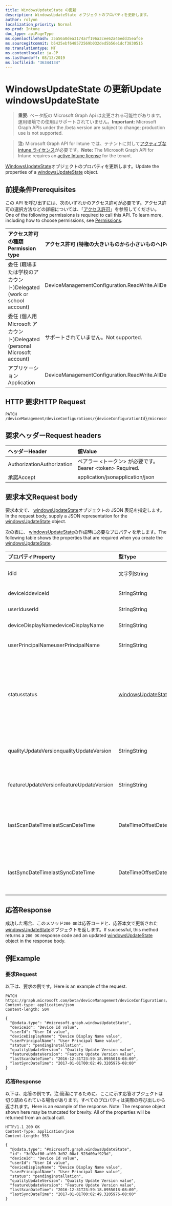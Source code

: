 ```yaml
---
title: WindowsUpdateState の更新
description: WindowsUpdateState オブジェクトのプロパティを更新します。
author: rolyon
localization_priority: Normal
ms.prod: Intune
doc_type: apiPageType
ms.openlocfilehash: 35a56a0dea3174a7f196a3cee62a46edd35eafce
ms.sourcegitcommit: b5425ebf648572569b032ded5b56e1dcf3830515
ms.translationtype: MT
ms.contentlocale: ja-JP
ms.lasthandoff: 08/13/2019
ms.locfileid: "36344134"
---
```

# <a name="update-windowsupdatestate"></a><span data-ttu-id="c3f56-103">WindowsUpdateState の更新</span><span class="sxs-lookup"><span data-stu-id="c3f56-103">Update windowsUpdateState</span></span>

> <span data-ttu-id="c3f56-104">**重要:** ベータ版の Microsoft Graph Api は変更される可能性があります。運用環境での使用はサポートされていません。</span><span class="sxs-lookup"><span data-stu-id="c3f56-104">**Important:** Microsoft Graph APIs under the /beta version are subject to change; production use is not supported.</span></span>

> <span data-ttu-id="c3f56-105">**注:** Microsoft Graph API for Intune では、テナントに対して[アクティブな intune ライセンス](https://go.microsoft.com/fwlink/?linkid=839381)が必要です。</span><span class="sxs-lookup"><span data-stu-id="c3f56-105">**Note:** The Microsoft Graph API for Intune requires an [active Intune license](https://go.microsoft.com/fwlink/?linkid=839381) for the tenant.</span></span>

<span data-ttu-id="c3f56-106">[WindowsUpdateState](../resources/intune-deviceconfig-windowsupdatestate.md)オブジェクトのプロパティを更新します。</span><span class="sxs-lookup"><span data-stu-id="c3f56-106">Update the properties of a [windowsUpdateState](../resources/intune-deviceconfig-windowsupdatestate.md) object.</span></span>

## <a name="prerequisites"></a><span data-ttu-id="c3f56-107">前提条件</span><span class="sxs-lookup"><span data-stu-id="c3f56-107">Prerequisites</span></span>
<span data-ttu-id="c3f56-p101">この API を呼び出すには、次のいずれかのアクセス許可が必要です。アクセス許可の選択方法などの詳細については、「[アクセス許可](/graph/permissions-reference)」を参照してください。</span><span class="sxs-lookup"><span data-stu-id="c3f56-p101">One of the following permissions is required to call this API. To learn more, including how to choose permissions, see [Permissions](/graph/permissions-reference).</span></span>

|<span data-ttu-id="c3f56-110">アクセス許可の種類</span><span class="sxs-lookup"><span data-stu-id="c3f56-110">Permission type</span></span>|<span data-ttu-id="c3f56-111">アクセス許可 (特権の大きいものから小さいものへ)</span><span class="sxs-lookup"><span data-stu-id="c3f56-111">Permissions (from most to least privileged)</span></span>|
|:---|:---|
|<span data-ttu-id="c3f56-112">委任 (職場または学校のアカウント)</span><span class="sxs-lookup"><span data-stu-id="c3f56-112">Delegated (work or school account)</span></span>|<span data-ttu-id="c3f56-113">DeviceManagementConfiguration.ReadWrite.All</span><span class="sxs-lookup"><span data-stu-id="c3f56-113">DeviceManagementConfiguration.ReadWrite.All</span></span>|
|<span data-ttu-id="c3f56-114">委任 (個人用 Microsoft アカウント)</span><span class="sxs-lookup"><span data-stu-id="c3f56-114">Delegated (personal Microsoft account)</span></span>|<span data-ttu-id="c3f56-115">サポートされていません。</span><span class="sxs-lookup"><span data-stu-id="c3f56-115">Not supported.</span></span>|
|<span data-ttu-id="c3f56-116">アプリケーション</span><span class="sxs-lookup"><span data-stu-id="c3f56-116">Application</span></span>|<span data-ttu-id="c3f56-117">DeviceManagementConfiguration.ReadWrite.All</span><span class="sxs-lookup"><span data-stu-id="c3f56-117">DeviceManagementConfiguration.ReadWrite.All</span></span>|

## <a name="http-request"></a><span data-ttu-id="c3f56-118">HTTP 要求</span><span class="sxs-lookup"><span data-stu-id="c3f56-118">HTTP Request</span></span>
<!-- {
  "blockType": "ignored"
}
-->
``` http
PATCH /deviceManagement/deviceConfigurations/{deviceConfigurationId}/microsoft.graph.windowsUpdateForBusinessConfiguration/deviceUpdateStates/{windowsUpdateStateId}
```

## <a name="request-headers"></a><span data-ttu-id="c3f56-119">要求ヘッダー</span><span class="sxs-lookup"><span data-stu-id="c3f56-119">Request headers</span></span>
|<span data-ttu-id="c3f56-120">ヘッダー</span><span class="sxs-lookup"><span data-stu-id="c3f56-120">Header</span></span>|<span data-ttu-id="c3f56-121">値</span><span class="sxs-lookup"><span data-stu-id="c3f56-121">Value</span></span>|
|:---|:---|
|<span data-ttu-id="c3f56-122">Authorization</span><span class="sxs-lookup"><span data-stu-id="c3f56-122">Authorization</span></span>|<span data-ttu-id="c3f56-123">ベアラー &lt;トークン&gt; が必要です。</span><span class="sxs-lookup"><span data-stu-id="c3f56-123">Bearer &lt;token&gt; Required.</span></span>|
|<span data-ttu-id="c3f56-124">承諾</span><span class="sxs-lookup"><span data-stu-id="c3f56-124">Accept</span></span>|<span data-ttu-id="c3f56-125">application/json</span><span class="sxs-lookup"><span data-stu-id="c3f56-125">application/json</span></span>|

## <a name="request-body"></a><span data-ttu-id="c3f56-126">要求本文</span><span class="sxs-lookup"><span data-stu-id="c3f56-126">Request body</span></span>
<span data-ttu-id="c3f56-127">要求本文で、 [windowsUpdateState](../resources/intune-deviceconfig-windowsupdatestate.md)オブジェクトの JSON 表記を指定します。</span><span class="sxs-lookup"><span data-stu-id="c3f56-127">In the request body, supply a JSON representation for the [windowsUpdateState](../resources/intune-deviceconfig-windowsupdatestate.md) object.</span></span>

<span data-ttu-id="c3f56-128">次の表に、 [windowsUpdateState](../resources/intune-deviceconfig-windowsupdatestate.md)の作成時に必要なプロパティを示します。</span><span class="sxs-lookup"><span data-stu-id="c3f56-128">The following table shows the properties that are required when you create the [windowsUpdateState](../resources/intune-deviceconfig-windowsupdatestate.md).</span></span>

|<span data-ttu-id="c3f56-129">プロパティ</span><span class="sxs-lookup"><span data-stu-id="c3f56-129">Property</span></span>|<span data-ttu-id="c3f56-130">型</span><span class="sxs-lookup"><span data-stu-id="c3f56-130">Type</span></span>|<span data-ttu-id="c3f56-131">説明</span><span class="sxs-lookup"><span data-stu-id="c3f56-131">Description</span></span>|
|:---|:---|:---|
|<span data-ttu-id="c3f56-132">id</span><span class="sxs-lookup"><span data-stu-id="c3f56-132">id</span></span>|<span data-ttu-id="c3f56-133">文字列</span><span class="sxs-lookup"><span data-stu-id="c3f56-133">String</span></span>|<span data-ttu-id="c3f56-134">これはエンティティの Id です。</span><span class="sxs-lookup"><span data-stu-id="c3f56-134">This is Id of the entity.</span></span>|
|<span data-ttu-id="c3f56-135">deviceId</span><span class="sxs-lookup"><span data-stu-id="c3f56-135">deviceId</span></span>|<span data-ttu-id="c3f56-136">String</span><span class="sxs-lookup"><span data-stu-id="c3f56-136">String</span></span>|<span data-ttu-id="c3f56-137">デバイスの id。</span><span class="sxs-lookup"><span data-stu-id="c3f56-137">The id of the device.</span></span>|
|<span data-ttu-id="c3f56-138">userId</span><span class="sxs-lookup"><span data-stu-id="c3f56-138">userId</span></span>|<span data-ttu-id="c3f56-139">String</span><span class="sxs-lookup"><span data-stu-id="c3f56-139">String</span></span>|<span data-ttu-id="c3f56-140">ユーザーの id。</span><span class="sxs-lookup"><span data-stu-id="c3f56-140">The id of the user.</span></span>|
|<span data-ttu-id="c3f56-141">deviceDisplayName</span><span class="sxs-lookup"><span data-stu-id="c3f56-141">deviceDisplayName</span></span>|<span data-ttu-id="c3f56-142">String</span><span class="sxs-lookup"><span data-stu-id="c3f56-142">String</span></span>|<span data-ttu-id="c3f56-143">デバイスの表示名。</span><span class="sxs-lookup"><span data-stu-id="c3f56-143">Device display name.</span></span>|
|<span data-ttu-id="c3f56-144">userPrincipalName</span><span class="sxs-lookup"><span data-stu-id="c3f56-144">userPrincipalName</span></span>|<span data-ttu-id="c3f56-145">String</span><span class="sxs-lookup"><span data-stu-id="c3f56-145">String</span></span>|<span data-ttu-id="c3f56-146">ユーザープリンシパル名。</span><span class="sxs-lookup"><span data-stu-id="c3f56-146">User principal name.</span></span>|
|<span data-ttu-id="c3f56-147">status</span><span class="sxs-lookup"><span data-stu-id="c3f56-147">status</span></span>|[<span data-ttu-id="c3f56-148">windowsUpdateStatus</span><span class="sxs-lookup"><span data-stu-id="c3f56-148">windowsUpdateStatus</span></span>](../resources/intune-deviceconfig-windowsupdatestatus.md)|<span data-ttu-id="c3f56-149">Windows udpate 状態。</span><span class="sxs-lookup"><span data-stu-id="c3f56-149">Windows udpate status.</span></span> <span data-ttu-id="c3f56-150">使用可能な値は、`upToDate`、`pendingInstallation`、`pendingReboot`、`failed` です。</span><span class="sxs-lookup"><span data-stu-id="c3f56-150">Possible values are: `upToDate`, `pendingInstallation`, `pendingReboot`, `failed`.</span></span>|
|<span data-ttu-id="c3f56-151">qualityUpdateVersion</span><span class="sxs-lookup"><span data-stu-id="c3f56-151">qualityUpdateVersion</span></span>|<span data-ttu-id="c3f56-152">String</span><span class="sxs-lookup"><span data-stu-id="c3f56-152">String</span></span>|<span data-ttu-id="c3f56-153">デバイスの品質更新プログラムのバージョン。</span><span class="sxs-lookup"><span data-stu-id="c3f56-153">The Quality Update Version of the device.</span></span>|
|<span data-ttu-id="c3f56-154">featureUpdateVersion</span><span class="sxs-lookup"><span data-stu-id="c3f56-154">featureUpdateVersion</span></span>|<span data-ttu-id="c3f56-155">String</span><span class="sxs-lookup"><span data-stu-id="c3f56-155">String</span></span>|<span data-ttu-id="c3f56-156">デバイスの現在の機能更新バージョン。</span><span class="sxs-lookup"><span data-stu-id="c3f56-156">The current feature update version of the device.</span></span>|
|<span data-ttu-id="c3f56-157">lastScanDateTime</span><span class="sxs-lookup"><span data-stu-id="c3f56-157">lastScanDateTime</span></span>|<span data-ttu-id="c3f56-158">DateTimeOffset</span><span class="sxs-lookup"><span data-stu-id="c3f56-158">DateTimeOffset</span></span>|<span data-ttu-id="c3f56-159">Windows Update エージェントがスキャンに成功した日時。</span><span class="sxs-lookup"><span data-stu-id="c3f56-159">The date time that the Windows Update Agent did a successful scan.</span></span>|
|<span data-ttu-id="c3f56-160">lastSyncDateTime</span><span class="sxs-lookup"><span data-stu-id="c3f56-160">lastSyncDateTime</span></span>|<span data-ttu-id="c3f56-161">DateTimeOffset</span><span class="sxs-lookup"><span data-stu-id="c3f56-161">DateTimeOffset</span></span>|<span data-ttu-id="c3f56-162">デバイスと Microsoft Intune との同期が最後に実行された日時。</span><span class="sxs-lookup"><span data-stu-id="c3f56-162">Last date time that the device sync with with Microsoft Intune.</span></span>|



## <a name="response"></a><span data-ttu-id="c3f56-163">応答</span><span class="sxs-lookup"><span data-stu-id="c3f56-163">Response</span></span>
<span data-ttu-id="c3f56-164">成功した場合、このメソッド`200 OK`は応答コードと、応答本文で更新された[windowsUpdateState](../resources/intune-deviceconfig-windowsupdatestate.md)オブジェクトを返します。</span><span class="sxs-lookup"><span data-stu-id="c3f56-164">If successful, this method returns a `200 OK` response code and an updated [windowsUpdateState](../resources/intune-deviceconfig-windowsupdatestate.md) object in the response body.</span></span>

## <a name="example"></a><span data-ttu-id="c3f56-165">例</span><span class="sxs-lookup"><span data-stu-id="c3f56-165">Example</span></span>

### <a name="request"></a><span data-ttu-id="c3f56-166">要求</span><span class="sxs-lookup"><span data-stu-id="c3f56-166">Request</span></span>
<span data-ttu-id="c3f56-167">以下は、要求の例です。</span><span class="sxs-lookup"><span data-stu-id="c3f56-167">Here is an example of the request.</span></span>
``` http
PATCH https://graph.microsoft.com/beta/deviceManagement/deviceConfigurations/{deviceConfigurationId}/microsoft.graph.windowsUpdateForBusinessConfiguration/deviceUpdateStates/{windowsUpdateStateId}
Content-type: application/json
Content-length: 504

{
  "@odata.type": "#microsoft.graph.windowsUpdateState",
  "deviceId": "Device Id value",
  "userId": "User Id value",
  "deviceDisplayName": "Device Display Name value",
  "userPrincipalName": "User Principal Name value",
  "status": "pendingInstallation",
  "qualityUpdateVersion": "Quality Update Version value",
  "featureUpdateVersion": "Feature Update Version value",
  "lastScanDateTime": "2016-12-31T23:59:18.0955018-08:00",
  "lastSyncDateTime": "2017-01-01T00:02:49.3205976-08:00"
}
```

### <a name="response"></a><span data-ttu-id="c3f56-168">応答</span><span class="sxs-lookup"><span data-stu-id="c3f56-168">Response</span></span>
<span data-ttu-id="c3f56-p103">以下は、応答の例です。注:簡潔にするために、ここに示す応答オブジェクトは切り詰められている場合があります。すべてのプロパティは実際の呼び出しから返されます。</span><span class="sxs-lookup"><span data-stu-id="c3f56-p103">Here is an example of the response. Note: The response object shown here may be truncated for brevity. All of the properties will be returned from an actual call.</span></span>
``` http
HTTP/1.1 200 OK
Content-Type: application/json
Content-Length: 553

{
  "@odata.type": "#microsoft.graph.windowsUpdateState",
  "id": "3d92af00-af00-3d92-00af-923d00af923d",
  "deviceId": "Device Id value",
  "userId": "User Id value",
  "deviceDisplayName": "Device Display Name value",
  "userPrincipalName": "User Principal Name value",
  "status": "pendingInstallation",
  "qualityUpdateVersion": "Quality Update Version value",
  "featureUpdateVersion": "Feature Update Version value",
  "lastScanDateTime": "2016-12-31T23:59:18.0955018-08:00",
  "lastSyncDateTime": "2017-01-01T00:02:49.3205976-08:00"
}
```






